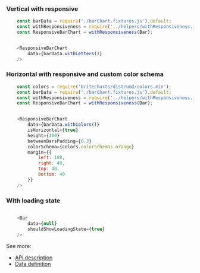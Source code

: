 ### Vertical with responsive
```js
    const barData = require('./barChart.fixtures.js').default;
    const withResponsiveness = require('../helpers/withResponsiveness.js').default;
    const ResponsiveBarChart = withResponsiveness(Bar);


    <ResponsiveBarChart
        data={barData.withLetters()}
    />
```

### Horizontal with responsive and custom color schema
```js
    const colors = require('britecharts/dist/umd/colors.min');
    const barData = require('./barChart.fixtures.js').default;
    const withResponsiveness = require('../helpers/withResponsiveness.js').default;
    const ResponsiveBarChart = withResponsiveness(Bar);


    <ResponsiveBarChart
        data={barData.withColors()}
        isHorizontal={true}
        height={400}
        betweenBarsPadding={0.3}
        colorSchema={colors.colorSchemas.orange}
        margin={{
            left: 100,
            right: 40,
            top: 40,
            bottom: 40
        }}
    />
```

### With loading state
```js

    <Bar
        data={null}
        shouldShowLoadingState={true}
    />
```


See more:
* [API description][APILink]
* [Data definition][DataLink]



[APILink]: http://eventbrite.github.io/britecharts/module-Bar.html
[DataLink]: http://eventbrite.github.io/britecharts/global.html#BarChartData__anchor